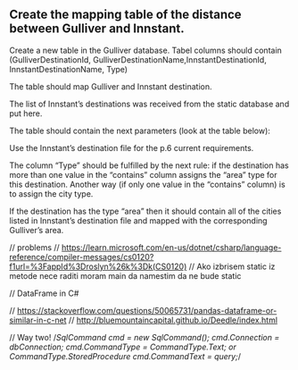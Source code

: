 ## Create the mapping table of the distance between Gulliver and Innstant.

Create a new table in the Gulliver database. Tabel columns should contain (GulliverDestinationId, GulliverDestinationName,InnstantDestinationId, InnstantDestinationName, Type)

The table should map Gulliver and Innstant destination.

The list of Innstant’s destinations was received from the static database and put here.

The table should contain the next parameters (look at the table below):

Use the Innstant’s destination file for the p.6 current requirements.

The column “Type” should be fulfilled by the next rule:
if the destination has more than one value in the “contains” column assigns the “area” type for this destination. Another way (if only one value in the “contains” column) is to assign the city type. 

If the destination has the type “area” then it should contain all of the cities listed in Innstant’s destination file and mapped with the corresponding Gulliver’s area.



// problems
// https://learn.microsoft.com/en-us/dotnet/csharp/language-reference/compiler-messages/cs0120?f1url=%3FappId%3Droslyn%26k%3Dk(CS0120)
// Ako izbrisem static iz metode nece raditi moram main da namestim da ne bude static


// DataFrame in C#

// https://stackoverflow.com/questions/50065731/pandas-dataframe-or-similar-in-c-net
// http://bluemountaincapital.github.io/Deedle/index.html


// Way two! 
/*SqlCommand cmd = new SqlCommand();
cmd.Connection = dbConnection;
cmd.CommandType = CommandType.Text; or CommandType.StoredProcedure
cmd.CommandText = query;*/